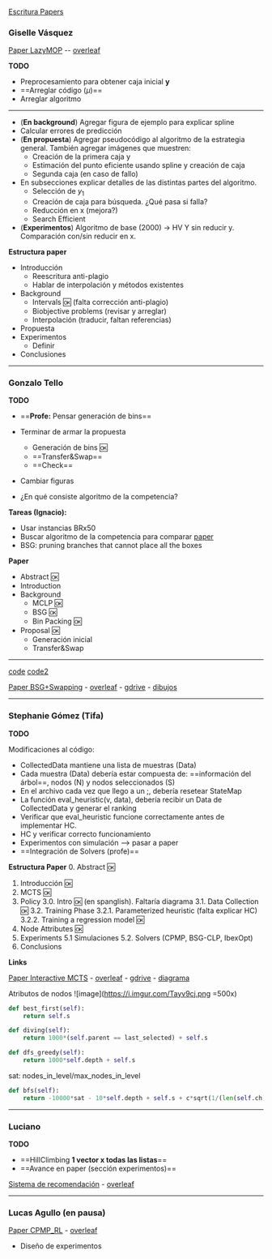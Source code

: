 [Escritura Papers](https://docs.google.com/file/d/15zz-n1lxaeyiZhJYtRrL0X-gYwOn6I41/edit)

### Giselle Vásquez

[Paper LazyMOP](https://docs.google.com/file/d/1AZIy2D-M7aiV5irKOq5omrjrNANl3MTL/edit) -- [overleaf](https://www.overleaf.com/project/604179927232b1516ad3ee84)

**TODO**

- Preprocesamiento para obtener caja inicial **y**
- ==Arreglar código ($\mu$)==
- Arreglar algoritmo

----

- (**En background**) Agregar figura de ejemplo para explicar spline
- Calcular errores de predicción
- (**En propuesta**) Agregar pseudocódigo al algoritmo de la estrategia general. También agregar imágenes que muestren:
	- Creación de la primera caja y
	- Estimación del punto eficiente usando spline y creación de caja
	- Segunda caja (en caso de fallo)
- En subsecciones explicar detalles de las distintas partes del algoritmo.
	- Selección de $y_1$
	- Creación de caja para búsqueda. ¿Qué pasa si falla?
	- Reducción en x (mejora?)
	- Search Efficient
- (**Experimentos**) Algoritmo de base (2000) -> HV
Y sin reducir y. Comparación con/sin reducir en x. 


**Estructura paper**

- Introducción
	- Reescritura anti-plagio
	- Hablar de interpolación y métodos existentes
- Background
	- Intervals :ok: (falta corrección anti-plagio)
	- Biobjective problems (revisar y arreglar)
	- Interpolación (traducir, faltan referencias)
- Propuesta
- Experimentos
	- Definir
- Conclusiones


---
###  Gonzalo Tello

**TODO**

- ==**Profe:** Pensar generación de bins==

- Terminar de armar la propuesta
	- Generación de bins :ok:
	- ==Transfer&Swap==
	- ==Check==
- Cambiar figuras
- ¿En qué consiste algoritmo de la competencia?

**Tareas (Ignacio):**

- Usar instancias BRx50
- Buscar algoritmo de la competencia para comparar [paper](https://www.sciencedirect.com/science/article/pii/S0925527313001837)
- BSG: pruning branches that cannot place all the boxes

**Paper**

- Abstract :ok:
- Introduction
- Background
	- MCLP :ok:
	- BSG :ok:
	- Bin Packing :ok:
- Proposal :ok:
	- Generación inicial
	- Transfer&Swap

---

[code](https://github.com/skjolber/3d-bin-container-packing)
[code2](https://github.com/Janet-19/3d-bin-packing-problem)

 [Paper BSG+Swapping](https://docs.google.com/file/d/1E_HygrzJMH3dG-WdwKXeX6GIxD5jt3mw/edit) - [overleaf](https://www.overleaf.com/project/6041a75784090c42d9685499) - [gdrive](https://docs.google.com/document/d/1RUuVHQWjizS74PkeBlamFq8MKApKk0CRcNDpMESahjU/edit) - [dibujos](https://docs.google.com/presentation/d/1aCljdmWoufgoqwiAFanbBSE-pys-2VLXnzDEegMWQB0/edit#slide=id.gb694a9189a_0_32)


---
### Stephanie Gómez (Tifa)

**TODO**

Modificaciones al código:

- CollectedData mantiene una lista de muestras (Data)
- Cada muestra (Data) debería estar compuesta de: ==información del árbol==, nodos (N) y nodos seleccionados (S)
- En el archivo cada vez que llego a un ;, debería resetear StateMap
- La función eval_heuristic(v, data), debería recibir un Data de CollectedData y generar el ranking
- Verificar que eval_heuristic funcione correctamente antes de implementar HC.
- HC y verificar correcto funcionamiento
- Experimentos con simulación --> pasar a paper
- ==Integración de Solvers (profe)==

**Estructura Paper**
0. Abstract :ok:
1.  Introducción :ok:
2. MCTS :ok:
3. Policy
	3.0. Intro :ok: (en spanglish). Faltaría diagrama
	3.1. Data Collection :ok:
	3.2. Training Phase
	    3.2.1. Parameterized heuristic (falta explicar HC)
	    3.2.2. Training a regression model :ok:
4. Node Attributes :ok:
5. Experiments
	5.1 Simulaciones
	5.2. Solvers (CPMP, BSG-CLP, IbexOpt)
6. Conclusions

**Links**

 [Paper Interactive MCTS](https://docs.google.com/file/d/1U_rvqVXLuZcC21dXv1MnQ4ytoFIhBZyO/edit) - [overleaf](https://www.overleaf.com/5616249127ygnkmzvpjbty) - [gdrive](https://docs.google.com/document/d/1WTBcwIJcoCwo_973JQEIFvmzvkvucJ6cFBYIrxb_Vw0/edit?ts=6055111a) - [diagrama](https://app.diagrams.net/#G1sG15EXnp0rAfnC4jNbBuJybQTwiKGhvm)

Atributos de nodos
![image](https://i.imgur.com/Tayv9cj.png =500x)

````python
def best_first(self): 
	return self.s
````

````python
def diving(self):
	return 1000*(self.parent == last_selected) + self.s
````

````python
def dfs_greedy(self):
    return 1000*self.depth + self.s
````

sat: nodes_in_level/max_nodes_in_level

````python
def bfs(self):
	return -10000*sat - 10*self.depth + self.s + c*sqrt(1/(len(self.ch)+1))
````


---
### Luciano

**TODO**

- ==HillClimbing **1 vector x todas las listas**==
- ==Avance en paper (sección experimentos)==

[Sistema de recomendación](https://docs.google.com/file/d/1-IDaFVlcMcUOo11KTW5NSwaQE5_Sc-VV/edit) - [overleaf](https://www.overleaf.com/project/6053a175fa465c69f71acdd6)

---

### Lucas Agullo (en pausa)

[Paper CPMP_RL](https://docs.google.com/file/d/1r_kHXnKd40upiHzVqo7C8qObaCLjnRpT/edit) - [overleaf](https://www.overleaf.com/project/60424d0a17d15d7bfaeabbf0)

- Diseño de experimentos


<!--stackedit_data:
eyJoaXN0b3J5IjpbLTIxMTIwODg4OTAsLTU4NTgwMTU0LDg3OD
M5NjAxNSwtNTAwNDA0NDY0LC0xMTUyMjA3NTMwLDE0MzgxMjcz
MzUsMjAxMzE1MjgyOCwtNTkyMDU2NzM3LC0xNzU0NjgyMzgxLC
0xMDM5OTc4NjEyLC0zMTg0NDM1ODIsMzE4MDEyOTg5LC05Mjc5
NjkwNjMsLTEzMTI0OTA5MDAsLTE0NjgyOTgzNjIsLTE0MTc3MD
Y5NjAsMTcwMzQ3OTk4NSw4NjEwODc1NywtMTA0MTA4ODUsMTA1
OTExNDgzNF19
-->